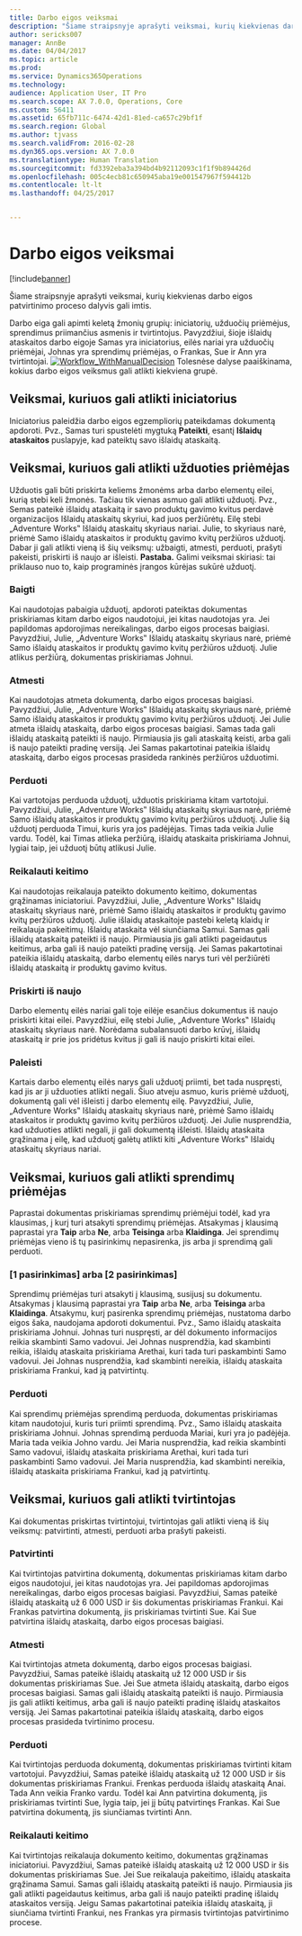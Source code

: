 ```yaml
---
title: Darbo eigos veiksmai
description: "Šiame straipsnyje aprašyti veiksmai, kurių kiekvienas darbo eigos patvirtinimo proceso dalyvis gali imtis."
author: sericks007
manager: AnnBe
ms.date: 04/04/2017
ms.topic: article
ms.prod: 
ms.service: Dynamics365Operations
ms.technology: 
audience: Application User, IT Pro
ms.search.scope: AX 7.0.0, Operations, Core
ms.custom: 56411
ms.assetid: 65fb711c-6474-42d1-81ed-ca657c29bf1f
ms.search.region: Global
ms.author: tjvass
ms.search.validFrom: 2016-02-28
ms.dyn365.ops.version: AX 7.0.0
ms.translationtype: Human Translation
ms.sourcegitcommit: fd3392eba3a394bd4b92112093c1f1f9b894426d
ms.openlocfilehash: 005c4ecb81c650945aba19e001547967f594412b
ms.contentlocale: lt-lt
ms.lasthandoff: 04/25/2017


---
```


# <a name="workflow-actions"></a>Darbo eigos veiksmai

[!include[banner](../includes/banner.md)]


Šiame straipsnyje aprašyti veiksmai, kurių kiekvienas darbo eigos patvirtinimo proceso dalyvis gali imtis.

Darbo eiga gali apimti keletą žmonių grupių: iniciatorių, užduočių priėmėjus, sprendimus priimančius asmenis ir tvirtintojus. Pavyzdžiui, šioje išlaidų ataskaitos darbo eigoje Samas yra iniciatorius, eilės nariai yra užduočių priėmėjai, Johnas yra sprendimų priėmėjas, o Frankas, Sue ir Ann yra tvirtintojai.   [![Workflow\_WithManualDecision](./media/workflow_withmanualdecision.gif)](./media/workflow_withmanualdecision.gif) Tolesnėse dalyse paaiškinama, kokius darbo eigos veiksmus gali atlikti kiekviena grupė.

## <a name="actions-that-an-originator-can-perform"></a>Veiksmai, kuriuos gali atlikti iniciatorius
Iniciatorius paleidžia darbo eigos egzempliorių pateikdamas dokumentą apdoroti. Pvz., Samas turi spustelėti mygtuką **Pateikti**, esantį **Išlaidų ataskaitos** puslapyje, kad pateiktų savo išlaidų ataskaitą.

## <a name="actions-that-a-task-assignee-can-perform"></a>Veiksmai, kuriuos gali atlikti užduoties priėmėjas
Užduotis gali būti priskirta keliems žmonėms arba darbo elementų eilei, kurią stebi keli žmonės. Tačiau tik vienas asmuo gali atlikti užduotį. Pvz., Semas pateikė išlaidų ataskaitą ir savo produktų gavimo kvitus perdavė organizacijos Išlaidų ataskaitų skyriui, kad juos peržiūrėtų. Eilę stebi „Adventure Works‟ Išlaidų ataskaitų skyriaus nariai. Julie, to skyriaus narė, priėmė Samo išlaidų ataskaitos ir produktų gavimo kvitų peržiūros užduotį. Dabar ji gali atlikti vieną iš šių veiksmų: užbaigti, atmesti, perduoti, prašyti pakeisti, priskirti iš naujo ar išleisti. **Pastaba.** Galimi veiksmai skiriasi: tai priklauso nuo to, kaip programinės įrangos kūrėjas sukūrė užduotį.

### <a name="complete"></a>Baigti

Kai naudotojas pabaigia užduotį, apdoroti pateiktas dokumentas priskiriamas kitam darbo eigos naudotojui, jei kitas naudotojas yra. Jei papildomas apdorojimas nereikalingas, darbo eigos procesas baigiasi. Pavyzdžiui, Julie, „Adventure Works‟ Išlaidų ataskaitų skyriaus narė, priėmė Samo išlaidų ataskaitos ir produktų gavimo kvitų peržiūros užduotį. Julie atlikus peržiūrą, dokumentas priskiriamas Johnui.

### <a name="reject"></a>Atmesti

Kai naudotojas atmeta dokumentą, darbo eigos procesas baigiasi. Pavyzdžiui, Julie, „Adventure Works‟ Išlaidų ataskaitų skyriaus narė, priėmė Samo išlaidų ataskaitos ir produktų gavimo kvitų peržiūros užduotį. Jei Julie atmeta išlaidų ataskaitą, darbo eigos procesas baigiasi. Samas tada gali išlaidų ataskaitą pateikti iš naujo. Pirmiausia jis gali ataskaitą keisti, arba gali iš naujo pateikti pradinę versiją. Jei Samas pakartotinai pateikia išlaidų ataskaitą, darbo eigos procesas prasideda rankinės peržiūros užduotimi.

### <a name="delegate"></a>Perduoti

Kai vartotojas perduoda užduotį, užduotis priskiriama kitam vartotojui. Pavyzdžiui, Julie, „Adventure Works‟ Išlaidų ataskaitų skyriaus narė, priėmė Samo išlaidų ataskaitos ir produktų gavimo kvitų peržiūros užduotį. Julie šią užduotį perduoda Timui, kuris yra jos padėjėjas. Timas tada veikia Julie vardu. Todėl, kai Timas atlieka peržiūrą, išlaidų ataskaita priskiriama Johnui, lygiai taip, jei užduotį būtų atlikusi Julie.

### <a name="request-change"></a>Reikalauti keitimo

Kai naudotojas reikalauja pateikto dokumento keitimo, dokumentas grąžinamas iniciatoriui. Pavyzdžiui, Julie, „Adventure Works‟ Išlaidų ataskaitų skyriaus narė, priėmė Samo išlaidų ataskaitos ir produktų gavimo kvitų peržiūros užduotį. Julie išlaidų ataskaitoje pastebi keletą klaidų ir reikalauja pakeitimų. Išlaidų ataskaita vėl siunčiama Samui. Samas gali išlaidų ataskaitą pateikti iš naujo. Pirmiausia jis gali atlikti pageidautus keitimus, arba gali iš naujo pateikti pradinę versiją. Jei Samas pakartotinai pateikia išlaidų ataskaitą, darbo elementų eilės narys turi vėl peržiūrėti išlaidų ataskaitą ir produktų gavimo kvitus.

### <a name="reassign"></a>Priskirti iš naujo

Darbo elementų eilės nariai gali toje eilėje esančius dokumentus iš naujo priskirti kitai eilei. Pavyzdžiui, eilę stebi Julie, „Adventure Works‟ Išlaidų ataskaitų skyriaus narė. Norėdama subalansuoti darbo krūvį, išlaidų ataskaitą ir prie jos pridėtus kvitus ji gali iš naujo priskirti kitai eilei.

### <a name="release"></a>Paleisti

Kartais darbo elementų eilės narys gali užduotį priimti, bet tada nuspręsti, kad jis ar ji užduoties atlikti negali. Šiuo atveju asmuo, kuris priėmė užduotį, dokumentą gali vėl išleisti į darbo elementų eilę. Pavyzdžiui, Julie, „Adventure Works‟ Išlaidų ataskaitų skyriaus narė, priėmė Samo išlaidų ataskaitos ir produktų gavimo kvitų peržiūros užduotį. Jei Julie nusprendžia, kad užduoties atlikti negali, ji gali dokumentą išleisti. Išlaidų ataskaita grąžinama į eilę, kad užduotį galėtų atlikti kiti „Adventure Works‟ Išlaidų ataskaitų skyriaus nariai.

## <a name="actions-that-a-decision-maker-can-perform"></a>Veiksmai, kuriuos gali atlikti sprendimų priėmėjas
Paprastai dokumentas priskiriamas sprendimų priėmėjui todėl, kad yra klausimas, į kurį turi atsakyti sprendimų priėmėjas. Atsakymas į klausimą paprastai yra **Taip** arba **Ne**, arba **Teisinga** arba **Klaidinga**. Jei sprendimų priėmėjas vieno iš tų pasirinkimų nepasirenka, jis arba ji sprendimą gali perduoti.

### <a name="choice-1-or-choice-2"></a>\[1 pasirinkimas\] arba \[2 pasirinkimas\]

Sprendimų priėmėjas turi atsakyti į klausimą, susijusį su dokumentu. Atsakymas į klausimą paprastai yra **Taip** arba **Ne**, arba **Teisinga** arba **Klaidinga**. Atsakymu, kurį pasirenka sprendimų priėmėjas, nustatoma darbo eigos šaka, naudojama apdoroti dokumentui. Pvz., Samo išlaidų ataskaita priskiriama Johnui. Johnas turi nuspręsti, ar dėl dokumento informacijos reikia skambinti Samo vadovui. Jei Johnas nusprendžia, kad skambinti reikia, išlaidų ataskaita priskiriama Arethai, kuri tada turi paskambinti Samo vadovui. Jei Johnas nusprendžia, kad skambinti nereikia, išlaidų ataskaita priskiriama Frankui, kad ją patvirtintų.

### <a name="delegate"></a>Perduoti

Kai sprendimų priėmėjas sprendimą perduoda, dokumentas priskiriamas kitam naudotojui, kuris turi priimti sprendimą. Pvz., Samo išlaidų ataskaita priskiriama Johnui. Johnas sprendimą perduoda Mariai, kuri yra jo padėjėja. Maria tada veikia Johno vardu. Jei Maria nusprendžia, kad reikia skambinti Samo vadovui, išlaidų ataskaita priskiriama Arethai, kuri tada turi paskambinti Samo vadovui. Jei Maria nusprendžia, kad skambinti nereikia, išlaidų ataskaita priskiriama Frankui, kad ją patvirtintų.

## <a name="actions-that-an-approver-can-perform"></a>Veiksmai, kuriuos gali atlikti tvirtintojas
Kai dokumentas priskirtas tvirtintojui, tvirtintojas gali atlikti vieną iš šių veiksmų: patvirtinti, atmesti, perduoti arba prašyti pakeisti.

### <a name="approve"></a>Patvirtinti

Kai tvirtintojas patvirtina dokumentą, dokumentas priskiriamas kitam darbo eigos naudotojui, jei kitas naudotojas yra. Jei papildomas apdorojimas nereikalingas, darbo eigos procesas baigiasi. Pavyzdžiui, Samas pateikė išlaidų ataskaitą už 6 000 USD ir šis dokumentas priskiriamas Frankui. Kai Frankas patvirtina dokumentą, jis priskiriamas tvirtinti Sue. Kai Sue patvirtina išlaidų ataskaitą, darbo eigos procesas baigiasi.

### <a name="reject"></a>Atmesti

Kai tvirtintojas atmeta dokumentą, darbo eigos procesas baigiasi. Pavyzdžiui, Samas pateikė išlaidų ataskaitą už 12 000 USD ir šis dokumentas priskiriamas Sue. Jei Sue atmeta išlaidų ataskaitą, darbo eigos procesas baigiasi. Samas gali išlaidų ataskaitą pateikti iš naujo. Pirmiausia jis gali atlikti keitimus, arba gali iš naujo pateikti pradinę išlaidų ataskaitos versiją. Jei Samas pakartotinai pateikia išlaidų ataskaitą, darbo eigos procesas prasideda tvirtinimo procesu.

### <a name="delegate"></a>Perduoti

Kai tvirtintojas perduoda dokumentą, dokumentas priskiriamas tvirtinti kitam vartotojui. Pavyzdžiui, Samas pateikė išlaidų ataskaitą už 12 000 USD ir šis dokumentas priskiriamas Frankui. Frenkas perduoda išlaidų ataskaitą Anai. Tada Ann veikia Franko vardu. Todėl kai Ann patvirtina dokumentą, jis priskiriamas tvirtinti Sue, lygia taip, jei jį būtų patvirtinęs Frankas. Kai Sue patvirtina dokumentą, jis siunčiamas tvirtinti Ann.

### <a name="request-change"></a>Reikalauti keitimo

Kai tvirtintojas reikalauja dokumento keitimo, dokumentas grąžinamas iniciatoriui. Pavyzdžiui, Samas pateikė išlaidų ataskaitą už 12 000 USD ir šis dokumentas priskiriamas Sue. Jei Sue reikalauja pakeitimo, išlaidų ataskaita grąžinama Samui. Samas gali išlaidų ataskaitą pateikti iš naujo. Pirmiausia jis gali atlikti pageidautus keitimus, arba gali iš naujo pateikti pradinę išlaidų ataskaitos versiją. Jeigu Samas pakartotinai pateikia išlaidų ataskaitą, ji siunčiama tvirtinti Frankui, nes Frankas yra pirmasis tvirtintojas patvirtinimo procese.




